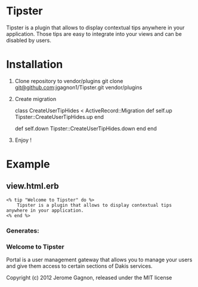 Tipster
==============

Tipster is a plugin that allows to display contextual tips anywhere in your application.
Those tips are easy to integrate into your views and can be disabled by users.

Installation
==============

1. Clone repository to vendor/plugins
    git clone git@github.com:jgagnon1/Tipster.git vendor/plugins
2. Create migration

    class CreateUserTipHides < ActiveRecord::Migration
      def self.up
        Tipster::CreateUserTipHides.up
      end

      def self.down
        Tipster::CreateUserTipHides.down
      end
    end

3. Enjoy !

Example
=======

## view.html.erb

    <% tip "Welcome to Tipster" do %>
        Tipster is a plugin that allows to display contextual tips anywhere in your application.
    <% end %>

### Generates:

<div class="tip">
    <div class="title">
        <h3>Welcome to Tipster</h3>
        <a href="/tipster/-736365685/hide" class="close"></a>
    </div>
    <div class="content">
        Portal is a user management gateway that allows you to manage your users and give them access to certain sections of Dakis services. 
    </div>
</div>

Copyright (c) 2012 Jerome Gagnon, released under the MIT license
